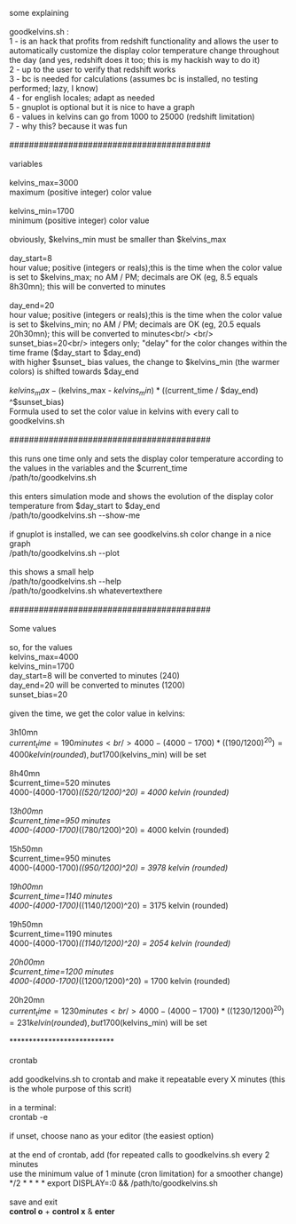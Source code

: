 some explaining<br/>
<br/>
goodkelvins.sh :<br/>
1 - is an hack that profits from redshift functionality and allows the user to automatically customize the display color temperature change throughout the day (and yes, redshift does it too; this is my hackish way to do it)<br/>
2 - up to the user to verify that redshift works<br/>
3 - bc is needed for calculations (assumes bc is installed, no  testing performed; lazy, I know)<br/>
4 - for english locales; adapt as needed<br/>
5 - gnuplot is optional but it is nice to have a graph<br/>
6 - values in kelvins can go from 1000 to 25000 (redshift limitation)<br/>
7 - why this? because it was fun<br/>
 <br/>
#########################################<br/>
<br/>
variables<br/>
<br/>
kelvins_max=3000<br/>
maximum (positive integer) color value<br/>
<br/>
kelvins_min=1700<br/>
minimum (positive integer) color value<br/>
<br/>
obviously, $kelvins_min must be smaller than $kelvins_max<br/>
<br/>
day_start=8<br/>
hour value; positive (integers or reals);this is the time when the color value is set to $kelvins_max; no AM / PM; decimals are OK (eg, 8.5 equals 8h30mn); this will be converted to minutes<br/>
<br/>
day_end=20<br/>
hour value; positive (integers or reals);this is the time when the color value is set to $kelvins_min; no AM / PM; decimals are OK (eg, 20.5 equals 20h30mn); this will be converted to minutes<br/>
<br/>
sunset_bias=20<br/>
integers only; "delay" for the color changes within the time frame ($day_start to $day_end)<br/>
with higher $sunset_ bias values, the change to $kelvins_min (the warmer colors) is shifted towards $day_end<br/>
<br/>
$kelvins_max - ($kelvins_max - $kelvins_min) * (($current_time / $day_end) ^$sunset_bias)<br/>
Formula used to set the color value in kelvins with every call to goodkelvins.sh<br/>
<br/>
#########################################<br/>
<br/>
this runs one time only and sets the display color temperature according to the values in the variables and the $current_time<br/>
/path/to/goodkelvins.sh<br/>
<br/>
this enters simulation mode and shows the evolution of the display color temperature from $day_start to $day_end<br/>
/path/to/goodkelvins.sh --show-me<br/>
<br/>
if gnuplot is installed, we can see goodkelvins.sh color change in a nice graph<br/>
/path/to/goodkelvins.sh --plot<br/>
<br/>
this shows a small help<br/>
/path/to/goodkelvins.sh --help<br/>
/path/to/goodkelvins.sh whatevertexthere<br/>
<br/>
#########################################<br/>
<br/>
Some values<br/>
<br/>
so, for the values<br/>
kelvins_max=4000<br/>
kelvins_min=1700<br/>
day_start=8     will be converted to minutes (240)<br/>
day_end=20     will be converted to minutes (1200)<br/>
sunset_bias=20<br/>
<br/>
given the time, we get the color value in kelvins:<br/>
<br/>
3h10mn<br/>
$current_time=190   minutes<br/>
4000-(4000-1700)*((190/1200)^20) =  4000 kelvin (rounded), but 1700 ($kelvins_min) will be set<br/>
<br/>
8h40mn<br/>
$current_time=520  minutes<br/>
4000-(4000-1700)*((520/1200)^20) = 4000 kelvin (rounded)<br/>
<br/>
13h00mn<br/>
$current_time=950   minutes<br/>
4000-(4000-1700)*((780/1200)^20) = 4000 kelvin (rounded)<br/>
<br/>
15h50mn<br/>
$current_time=950   minutes<br/>
4000-(4000-1700)*((950/1200)^20) = 3978 kelvin (rounded)<br/>
<br/>
19h00mn<br/>
$current_time=1140   minutes<br/>
4000-(4000-1700)*((1140/1200)^20) = 3175 kelvin (rounded)<br/>
<br/>
19h50mn<br/>
$current_time=1190   minutes<br/>
4000-(4000-1700)*((1140/1200)^20) = 2054 kelvin (rounded)<br/>
<br/>
20h00mn<br/>
$current_time=1200   minutes<br/>
4000-(4000-1700)*((1200/1200)^20) = 1700 kelvin (rounded)<br/>
<br/>
20h20mn<br/>
$current_time=1230   minutes<br/>
4000-(4000-1700)*((1230/1200)^20) =  231 kelvin (rounded), but 1700 ($kelvins_min) will be set<br/>
<br/>
***************************<br/>
<br/>
crontab<br/>
<br/>
add goodkelvins.sh to crontab and make it repeatable every X minutes (this is the whole purpose of this scrit)<br/>
<br/>
in a terminal:<br/>
crontab -e <enter><br/>
<br/>
if unset, choose nano as your editor (the easiest option)<br/>
<br/>
at the end of crontab, add (for repeated calls to goodkelvins.sh every 2 minutes<br/>
use the minimum value of 1 minute (cron limitation) for a smoother change)<br/>
*/2 * * * * export DISPLAY=:0 && /path/to/goodkelvins.sh<br/>
<br/>
save and exit<br/>
**control o** + **control x** & **enter**<br/>
 
